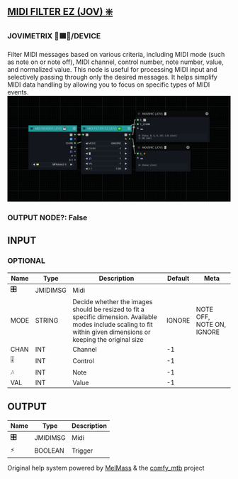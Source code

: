 [MIDI FILTER EZ (JOV) ❇️](https://github.com/Amorano/Jovimetrix-examples/blob/master/node/MIDI%20FILTER%20EZ/MIDI%20FILTER%20EZ.md)
-----------------------------------------------------------------------------------------------------------------------------------
### JOVIMETRIX 🔺🟩🔵/DEVICE
  
Filter MIDI messages based on various criteria, including MIDI mode (such as note on or note off), MIDI channel, control number, note number, value, and normalized value. This node is useful for processing MIDI input and selectively passing through only the desired messages. It helps simplify MIDI data handling by allowing you to focus on specific types of MIDI events.  
![MIDI FILTER EZ](https://raw.githubusercontent.com/Amorano/Jovimetrix-examples/master/node/MIDI%20FILTER%20EZ/MIDI%20FILTER%20EZ.png)
### OUTPUT NODE?: False
INPUT
-----
### OPTIONAL
| Name | Type | Description | Default | Meta |
| --- | --- | --- | --- | --- |
| 🎛️ | JMIDIMSG | Midi |  |  |
| MODE | STRING | Decide whether the images should be resized to fit a specific dimension. Available modes include scaling to fit within given dimensions or keeping the original size | IGNORE | NOTE OFF, NOTE ON, IGNORE |
| CHAN | INT | Channel | -1 |  |
| 🎚️ | INT | Control | -1 |  |
| 🎶 | INT | Note | -1 |  |
| VAL | INT | Value | -1 |  |
OUTPUT
------
| Name | Type | Description |
| --- | --- | --- |
| 🎛️ | JMIDIMSG | Midi |
| ⚡ | BOOLEAN | Trigger |
Original help system powered by [MelMass](https://github.com/melMass) & the [comfy\_mtb](https://github.com/melMass/comfy_mtb) project